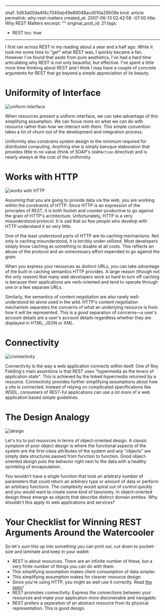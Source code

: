 ----- 
sha1: 5d53a00da4f4c7040eb49e89048acd010a29509e
kind: article
permalink: why-rest-matters
created_at: 2007-06-13 02:42:58 -07:00
title: Why REST Matters
excerpt: ""
original_post_id: 21
tags: 
- REST
toc: true
-----
I first ran across REST in my reading about a year and a half ago. While it took me some time to "get" what REST was, I quickly became a fan. However I've found that aside from pure aesthetics, I've had a hard time articulating why REST is not only beautiful, but effective. I've spent a little more time thinking about REST and I think I may have a couple of concrete arguments for REST that go beyond a simple appreciation of its beauty.

# Uniformity of Interface

<img src="http://farm2.static.flickr.com/1030/543372651_5e789e984d_t.jpg" alt="uniform interface" class="left"/>

When resources present a uniform interface, we can take advantage of this simplifying assumption. We can focus more on what we can do with resource rather than _how_ we interact with them. This simple convention takes a lot of churn out of the development and integration process.

Uniformity also constrains system design to the minimum required for distributed computing. Anything else is simply baroque elaboration that provides little to no value (think of SOAP's `SOAPAction` directive) and is nearly always at the cost of the uniformity.

# Works with HTTP

<img src="http://farm2.static.flickr.com/1127/543397887_6a3775ded5_t.jpg" alt="works with HTTP" class="left"/>

Assuming that you are going to provide data via the web, you are working within the constraints of HTTP. Since HTTP is an expression of the principles of REST, it is both foolish and counter-productive to go against the grain of HTTP's architecture. Unfortunately, HTTP is a very misunderstood protocol. It is sad that so few people who develop with HTTP understand it so very little.

One of the least understood parts of HTTP are its caching mechanisms. Not only is caching misunderstood, it is terribly under-utilized. Most developers simply know caching as something to disable at all costs. This reflects an abuse of the protocol and an unnecessary effort expended to go against the grain.

When you express your resources as distinct URLs, you can take advantage of the built-in caching semantics HTTP provides. A large reason (though not the only reason) that many web developers work so hard to turn off caching is because their applications are verb-oriented and tend to operate through one or a few separate URLs.

Similarly, the semantics of content negotiation are also rarely well-understood let alone used in the wild. HTTP's content negotiation mechanism separates the concerns of _what_ an underlying resource is from _how_ it will be represented. This is a _good_ separation of concerns&mdash;a user's account details are a user's account details regardless whether they are displayed in HTML, JSON or XML.
# Connectivity

<img src="http://farm2.static.flickr.com/1021/543273982_040b8addae_t.jpg" alt="connectivity" class="left"/>

Connectivity is the way a web application connects within itself. One of Roy Fielding's main assertions is that REST uses "hypermedia as the levers of application state". This is achieved by the linked hypermedia returned by a resource. Connectivity provides further simplifying assumptions about how a site is connected. Instead of relying on complicated specifications like WSDL, consumers of REST-ful applications can use a lot more of a web application based simple guidelines.

# The Design Analogy

<img src="http://farm2.static.flickr.com/1065/543374965_8d8543c413_t.jpg" alt="design" class="left"/>

Let's try to put resources in terms of object-oriented design. A classic symptom of poor object design is where the functional aspects of the system are the first-class attributes of the system and any "objects" are simply data structures passed from function to function. Good object-oriented design puts the behavior right next to the data with a healthy sprinkling of encapsulation.

You wouldn't have a single function that took an arbitrary number of parameters that could return an arbitrary type or amount of data or perform an arbitrary functions. The complexity would spiral out of control quickly and you would want to create some kind of taxonomy. In object-oriented design these emerge as objects that describe distinct domain entities. Why shouldn't this apply to web applications and services?
# Your Checklist for Winning REST Arguments Around the Watercooler

So let's sum this up into something you can print out, cut down to pocket-size and laminate and keep in your wallet:

- REST is about resources. There are an infinite number of these, but a very finite number of things you can do with them.
- This simplifying assumption makes client consumption of data simpler.
- This simplifying assumption makes for cleaner resource design.
- Since you're using HTTP, you might as well use it correctly. Read [the spec](http://www.faqs.org/rfcs/rfc2616.html)!
- REST promotes connectivity. Express the connections between your resources and make your application more discoverable and navigable.
- REST prefers a separation of an abstract resource from its physical representation. This is good design.
